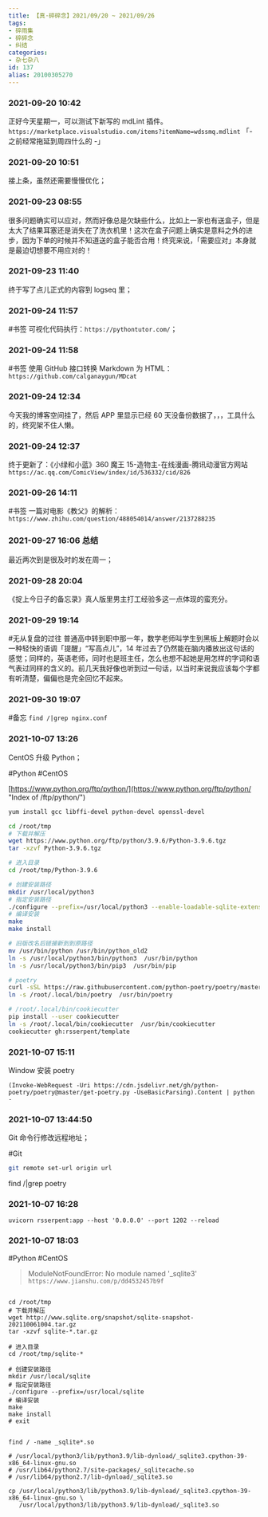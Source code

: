 ```yaml
---
title: 【真·碎碎念】2021/09/20 ~ 2021/09/26
tags:
- 碎雨集
- 碎碎念
- 纠结
categories:
- 杂七杂八
id: 137
alias: 20100305270
---
```

### 2021-09-20 10:42
正好今天星期一，可以测试下新写的 mdLint 插件。`https://marketplace.visualstudio.com/items?itemName=wdssmq.mdlint` 「- 之前经常拖延到周四什么的 -」

<!--more-->

### 2021-09-20 10:51
接上条，虽然还需要慢慢优化；

### 2021-09-23 08:55
很多问题确实可以应对，然而好像总是欠缺些什么，比如上一家也有送盒子，但是太大了结果耳塞还是消失在了洗衣机里！这次在盒子问题上确实是意料之外的进步，因为下单的时候并不知道送的盒子能否合用！终究来说，「需要应对」本身就是最迫切想要不用应对的！

### 2021-09-23 11:40
终于写了点儿正式的内容到 logseq 里；

### 2021-09-24 11:57
\#书签 可视化代码执行：`https://pythontutor.com/`；

### 2021-09-24 11:58
\#书签 使用 GitHub 接口转换 Markdown 为 HTML：`https://github.com/calganaygun/MDcat`

### 2021-09-24 12:34
今天我的博客空间挂了，然后 APP 里显示已经 60 天没备份数据了，，，工具什么的，终究架不住人懒。

### 2021-09-24 12:37
终于更新了：《小绿和小蓝》360 魔王 15-造物主-在线漫画-腾讯动漫官方网站 `https://ac.qq.com/ComicView/index/id/536332/cid/826`

### 2021-09-26 14:11
\#书签 一篇对电影《教父》的解析：`https://www.zhihu.com/question/488054014/answer/2137288235`

### 2021-09-27 16:06 总结
最近两次到是很及时的发在周一；

### 2021-09-28 20:04
《掟上今日子的备忘录》真人版里男主打工经验多这一点体现的蛮充分。

### 2021-09-29 19:14
\#无从复盘的过往 普通高中转到职中那一年，数学老师叫学生到黑板上解题时会以一种轻快的语调「提醒」“写高点儿”，14 年过去了仍然能在脑内播放出这句话的感觉；同样的，英语老师，同时也是班主任，怎么也想不起她是用怎样的字词和语气表过同样的含义的。前几天我好像也听到过一句话，以当时来说我应该每个字都有听清楚，偏偏也是完全回忆不起来。

### 2021-09-30 19:07
\#备忘 `find /|grep nginx.conf`

### 2021-10-07 13:26
CentOS 升级 Python；

\#Python \#CentOS

[https://www.python.org/ftp/python/](https://www.python.org/ftp/python/ "Index of /ftp/python/")

```sh
yum install gcc libffi-devel python-devel openssl-devel

cd /root/tmp
# 下载并解压
wget https://www.python.org/ftp/python/3.9.6/Python-3.9.6.tgz
tar -xzvf Python-3.9.6.tgz

# 进入目录
cd /root/tmp/Python-3.9.6

# 创建安装路径
mkdir /usr/local/python3
# 指定安装路径
./configure --prefix=/usr/local/python3 --enable-loadable-sqlite-extensions
# 编译安装
make
make install

# 旧版改名后链接新到到原路径
mv /usr/bin/python /usr/bin/python_old2
ln -s /usr/local/python3/bin/python3  /usr/bin/python
ln -s /usr/local/python3/bin/pip3  /usr/bin/pip

# poetry
curl -sSL https://raw.githubusercontent.com/python-poetry/poetry/master/install-poetry.py | python -
ln -s /root/.local/bin/poetry  /usr/bin/poetry

# /root/.local/bin/cookiecutter
pip install --user cookiecutter
ln -s /root/.local/bin/cookiecutter  /usr/bin/cookiecutter
cookiecutter gh:rsserpent/template
```

### 2021-10-07 15:11
Window 安装 poetry

```shell
(Invoke-WebRequest -Uri https://cdn.jsdelivr.net/gh/python-poetry/poetry@master/get-poetry.py -UseBasicParsing).Content | python -

```

### 2021-10-07 13:44:50
Git 命令行修改远程地址；

\#Git

```bash
git remote set-url origin url
```
<!--
git remote set-url origin git@github.com:wdssmq/rsserpent-plugin-bilibili.git
-->

find /|grep poetry

### 2021-10-07 16:28

```shell
uvicorn rsserpent:app --host '0.0.0.0' --port 1202 --reload
```

### 2021-10-07 18:03

\#Python \#CentOS

> ModuleNotFoundError: No module named '_sqlite3'
> `https://www.jianshu.com/p/dd4532457b9f`

```shell

cd /root/tmp
# 下载并解压
wget http://www.sqlite.org/snapshot/sqlite-snapshot-202110061004.tar.gz
tar -xzvf sqlite-*.tar.gz

# 进入目录
cd /root/tmp/sqlite-*

# 创建安装路径
mkdir /usr/local/sqlite
# 指定安装路径
./configure --prefix=/usr/local/sqlite
# 编译安装
make
make install
# exit


find / -name _sqlite*.so

# /usr/local/python3/lib/python3.9/lib-dynload/_sqlite3.cpython-39-x86_64-linux-gnu.so
# /usr/lib64/python2.7/site-packages/_sqlitecache.so
# /usr/lib64/python2.7/lib-dynload/_sqlite3.so

cp /usr/local/python3/lib/python3.9/lib-dynload/_sqlite3.cpython-39-x86_64-linux-gnu.so \
   /usr/local/python3/lib/python3.9/lib-dynload/_sqlite3.so

```
